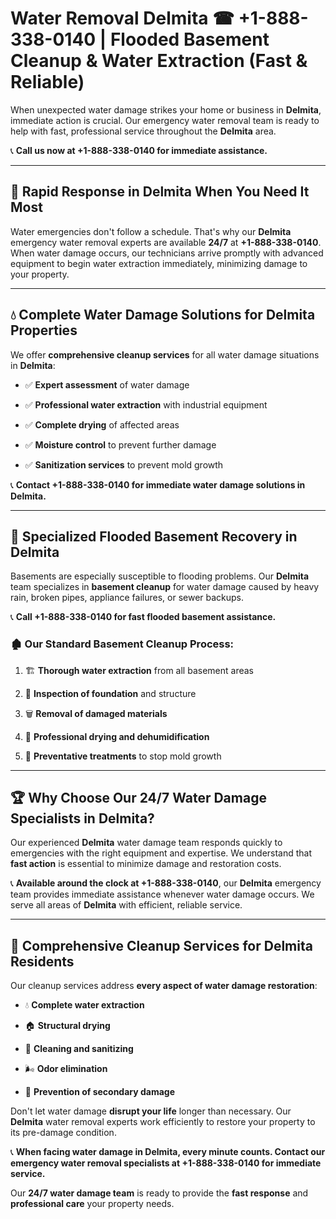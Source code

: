 # Water Removal Delmita ☎ +1-888-338-0140 | Flooded Basement Cleanup & Water Extraction (Fast & Reliable)

When unexpected water damage strikes your home or business in **Delmita**, immediate action is crucial. Our emergency water removal team is ready to help with fast, professional service throughout the **Delmita** area. 

📞 **Call us now at +1-888-338-0140 for immediate assistance.**
---
## 🚀 Rapid Response in Delmita When You Need It Most
Water emergencies don't follow a schedule. That's why our **Delmita** emergency water removal experts are available **24/7** at **+1-888-338-0140**. When water damage occurs, our technicians arrive promptly with advanced equipment to begin water extraction immediately, minimizing damage to your property.
---
## 💧 Complete Water Damage Solutions for Delmita Properties
We offer **comprehensive cleanup services** for all water damage situations in **Delmita**:
- ✅ **Expert assessment** of water damage  
- ✅ **Professional water extraction** with industrial equipment  
- ✅ **Complete drying** of affected areas  
- ✅ **Moisture control** to prevent further damage  
- ✅ **Sanitization services** to prevent mold growth  
📞 **Contact +1-888-338-0140 for immediate water damage solutions in Delmita.**
---
## 🌊 Specialized Flooded Basement Recovery in Delmita
Basements are especially susceptible to flooding problems. Our **Delmita** team specializes in **basement cleanup** for water damage caused by heavy rain, broken pipes, appliance failures, or sewer backups. 
📞 **Call +1-888-338-0140 for fast flooded basement assistance.**
### 🏚️ Our Standard Basement Cleanup Process:
1. 🏗️ **Thorough water extraction** from all basement areas  
2. 🔎 **Inspection of foundation** and structure  
3. 🗑️ **Removal of damaged materials**  
4. 💨 **Professional drying and dehumidification**  
5. 🚫 **Preventative treatments** to stop mold growth  
---
## 🏆 Why Choose Our 24/7 Water Damage Specialists in Delmita?
Our experienced **Delmita** water damage team responds quickly to emergencies with the right equipment and expertise. We understand that **fast action** is essential to minimize damage and restoration costs.
📞 **Available around the clock at +1-888-338-0140**, our **Delmita** emergency team provides immediate assistance whenever water damage occurs. We serve all areas of **Delmita** with efficient, reliable service.
---
## 🧹 Comprehensive Cleanup Services for Delmita Residents
Our cleanup services address **every aspect of water damage restoration**:
- 💧 **Complete water extraction**  
- 🏠 **Structural drying**  
- 🧼 **Cleaning and sanitizing**  
- 🌬️ **Odor elimination**  
- 🚫 **Prevention of secondary damage**  
Don't let water damage **disrupt your life** longer than necessary. Our **Delmita** water removal experts work efficiently to restore your property to its pre-damage condition.
📞 **When facing water damage in Delmita, every minute counts. Contact our emergency water removal specialists at +1-888-338-0140 for immediate service.**
Our **24/7 water damage team** is ready to provide the **fast response** and **professional care** your property needs.
